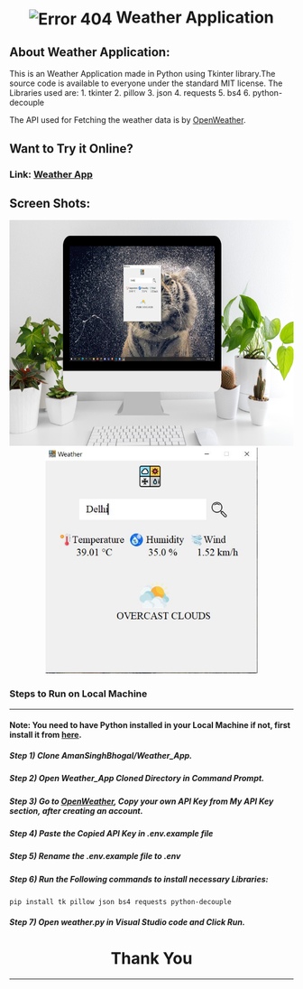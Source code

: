 <div align="center">
  <h1 align="center"><img align="center" src="weather-news.ico" alt="Error 404" height="80"> Weather Application</h1>
</div>

## About Weather Application:
This is an Weather Application made in Python using Tkinter library.The source code is available to everyone under the standard MIT license. The Libraries used are:
    1. tkinter
    2. pillow
    3. json
    4. requests
    5. bs4
    6. python-decouple

The API used for Fetching the weather data is by <a href="https://openweathermap.org/api/one-call-3">OpenWeather</a>.

## Want to Try it Online?
### Link: <a href="">Weather App</a>

## Screen Shots:
<div align="center">
  <img src="./images/S1.JPG" height="400"  alt="S1">
</div>
<div align="center">
  <img src="./images/S2.JPG" height="400"  alt="S2">
</div>

### Steps to Run on Local Machine

***

#### Note: You need to have Python installed in your Local Machine if not, first install it from <a href="https://www.python.org/downloads/windows/">here</a>.
##### Step 1) Clone AmanSinghBhogal/Weather_App.
##### Step 2) Open Weather_App Cloned Directory in Command Prompt.
##### Step 3) Go to <a href="https://openweathermap.org/api/one-call-3">OpenWeather</a>, Copy your own API Key from My API Key section, after creating an account.
##### Step 4) Paste the Copied API Key in .env.example file
##### Step 5) Rename the .env.example file to .env
##### Step 6) Run the Following commands to install necessary Libraries:
```
pip install tk pillow json bs4 requests python-decouple
```
##### Step 7) Open weather.py in Visual Studio code and Click Run.


<h1 align="center">Thank You</h1>

***